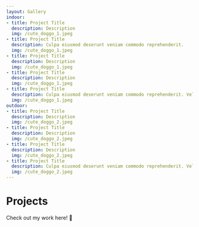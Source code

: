 ```yaml
---
layout: Gallery
indoor:
- title: Project Title
  description: Description
  img: /cute_doggo_1.jpeg
- title: Project Title
  description: Culpa eiusmod deserunt veniam commodo reprehenderit.
  img: /cute_doggo_1.jpeg
- title: Project Title
  description: Description
  img: /cute_doggo_1.jpeg
- title: Project Title
  description: Description
  img: /cute_doggo_1.jpeg
- title: Project Title
  description: Culpa eiusmod deserunt veniam commodo reprehenderit. Velit sit adipisicing aliqua Lorem aliqua non velit nulla mollit consectetur eu. Sint sit excepteur anim ea officia. Dolore et tempor dolor et ea. Lorem et voluptate ullamco duis. Sit do ullamco dolor exercitation id Lorem tempor tempor dolore.
  img: /cute_doggo_1.jpeg
outdoor:
- title: Project Title
  description: Description
  img: /cute_doggo_2.jpeg
- title: Project Title
  description: Description
  img: /cute_doggo_2.jpeg
- title: Project Title
  description: Description
  img: /cute_doggo_2.jpeg
- title: Project Title
  description: Culpa eiusmod deserunt veniam commodo reprehenderit. Velit sit adipisicing aliqua Lorem aliqua non velit nulla mollit consectetur eu. Sint sit excepteur anim ea officia. Dolore et tempor dolor et ea. Lorem et voluptate ullamco duis. Sit do ullamco dolor exercitation id Lorem tempor tempor dolore.
  img: /cute_doggo_2.jpeg
---
```


# Projects

Check out my work here! :dog:
